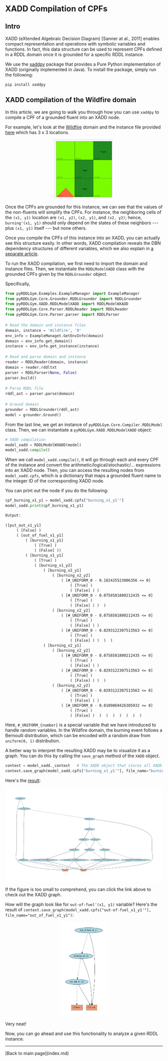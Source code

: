 <p style="font-size:25px;text-align:left"><b>XADD Compilation of CPFs</b></p>

## Intro

XADD (eXtended Algebraic Decision Diagram) [Sanner at al., 2011] enables compact representation and operations with symbolic variables and functions. In fact, this data structure can be used to represent CPFs defined in a RDDL domain once it is grounded for a specific RDDL instance.

We use the [xaddpy](https://github.com/jihwan-jeong/xaddpy) package that provides a Pure Python implementation of XADD (originally implemented in Java). To install the package, simply run the following:

```shell
pip install xaddpy
```

## XADD compilation of the Wildfire domain

In this article, we are going to walk you through how you can use `xaddpy` to compile a CPF of a grounded fluent into an XADD node. 

For example, let's look at the [Wildfire](/wildfire.md) domain and the instance file provided [here](https://github.com/ataitler/pyRDDLGym/tree/main/pyRDDLGym/Examples/Wildfire/instance0.rddl) which has 3 x 3 locations.

<div style="width:100%;text-align:center;">
  <a href="images/wildfire_image.gif">
    <img src="images/wildfire_image.gif" height="190" width="190" />
  </a>
</div>

Once the CPFs are grounded for this instance, we can see that the values of the non-fluents will simplify the CPFs. For instance, the neighboring cells of the `(x1, y1)` location are `(x1, y2)`, `(x2, y1)`, and `(x2, y2)`; hence, `burning'(x1, y1)` should only depend on the states of these neighbors --- plus `(x1, y1)` itself --- but none others. 

Once you compile the CPFs of this instance into an XADD, you can actually see this structure easily. In other words, XADD compilation reveals the DBN dependency structures of different variables, which we also explain in [a separate article](/dbn.md).

To run the XADD compilation, we first need to import the domain and instance files. Then, we instantiate the `RDDLModelXADD` class with the grounded CPFs given by the `RDDLGrounder` object.

Specifically, 

```python
from pyRDDLGym.Examples.ExampleManager import ExampleManager
from pyRDDLGym.Core.Grounder.RDDLGrounder import RDDLGrounder
from pyRDDLGym.XADD.RDDLModelXADD import RDDLModelWXADD
from pyRDDLGym.Core.Parser.RDDLReader import RDDLReader
from pyRDDLGym.Core.Parser.parser import RDDLParser

# Read the domain and instance files
domain, instance = 'Wildfire', '0'
env_info = ExampleManaget.GetEnvInfo(domain)
domain = env_info.get_domain()
instance = env_info.get_instance(instance)

# Read and parse domain and instance
reader = RDDLReader(domain, instance)
domain = reader.rddltxt
parser = RDDLParser(None, False)
parser.build()

# Parse RDDL file
rddl_ast = parser.parse(domain)

# Ground domain
grounder = RDDLGrounder(rddl_ast)
model = grounder.Ground()
```

From the last line, we get an instance of `pyRDDLGym.Core.Compiler.RDDLModel` class.  Then, we can instantiate a `pyRDDLGym.XADD.RDDLModelXADD` object: 

```python
# XADD compilation
model_xadd = RDDLModelWXADD(model)
model_xadd.compile()
```

When we call `model_xadd.compile()`, it will go through each and every CPF of the instance and convert the arithmetic/logical/stochastic/... expressions into an XADD node. Then, you can access the resulting nodes from `model_xadd.cpfs`, which is a dictionary that maps a grounded fluent name to the integer ID of the corresponding XADD node. 

You can print out the node if you do the following:

```python
cpf_burning_x1_y1 = model_xadd.cpfs["burning_x1_y1'"]
model_xadd.print(cpf_burning_x1_y1)
```

```
Output:

([put_out_x1_y1]
	 ( [False] )
	 ( [out_of_fuel_x1_y1]
		 ( [burning_x1_y1]
			 ( [True] )
			 ( [False] ))  
		 ( [burning_x1_y1]
			 ( [True] )
			 ( [burning_x1_y2]
				 ( [burning_x2_y1]
					 ( [burning_x2_y2]
						 ( [#_UNIFORM_0 - 0.182425523806356 <= 0]
							 ( [True] ) 
							 ( [False] ) )  
						 ( [#_UNIFORM_0 - 0.0758581800212435 <= 0]
							 ( [True] )
							 ( [False] ) )  )  
					 ( [burning_x2_y2]
						 ( [#_UNIFORM_0 - 0.0758581800212435 <= 0]
							 ( [True] )
							 ( [False] ) )  
						 ( [#_UNIFORM_0 - 0.0293122307513563 <= 0]
							 ( [True] )
							 ( [False] ) )  )  )  
				 ( [burning_x2_y1] 
					 ( [burning_x2_y2] 
						 ( [#_UNIFORM_0 - 0.0758581800212435 <= 0]
							 ( [True] )
							 ( [False] ) )  
						 ( [#_UNIFORM_0 - 0.0293122307513563 <= 0]
							 ( [True] )
							 ( [False] ) )  )  
					 ( [burning_x2_y2]
						 ( [#_UNIFORM_0 - 0.0293122307513563 <= 0]
							 ( [True] )
							 ( [False] ) )  
						 ( [#_UNIFORM_0 - 0.0109869426305932 <= 0]
							 ( [True] )
							 ( [False] )  )  )  )  )  )  )  )

```
Here, `#_UNIFORM_{number}` is a special variable that we have introduced to handle random variables. In the Wildfire domain, the burning event follows a Bernoulli distribution, which can be encoded with a random draw from `uniform(0, 1)` distribution.

A better way to interpret the resulting XADD may be to visualize it as a graph. 
You can do this by calling the `save_graph` method of the `XADD` object. 

```python
context = model_xadd._context   # The XADD object that stores all XADD nodes
context.save_graph(model_xadd.cpfs["burning_x1_y1'"], file_name="burning_x1_y1")
```

Here's the [result](/images/burning_x1_y1.pdf):

<div style="width:100%;text-align:center;">
  <a href="images/burning_x1_y1.png">
    <img src="images/burning_x1_y1.png" height="300" width="500" />
  </a>
</div>

If the figure is too small to comprehend, you can click the link above to check out the XADD graph. 

How will the graph look like for `out-of-fuel'(x1, y1)` variable? Here's the result of `context.save_graph(model_xadd.cpfs["out-of-fuel_x1_y1'"], file_name="out_of_fuel_x1_y1")`:

<div style="width:100%;text-align:center;">
  <a href="images/outoffuel_x1_y1.png">
    <img src="images/outoffuel_x1_y1.png" height="300" width="150" />
  </a>
</div>


Very neat!

Now, you can go ahead and use this functionality to analyze a given RDDL instance.

<hr>
[Back to main page](index.md)
